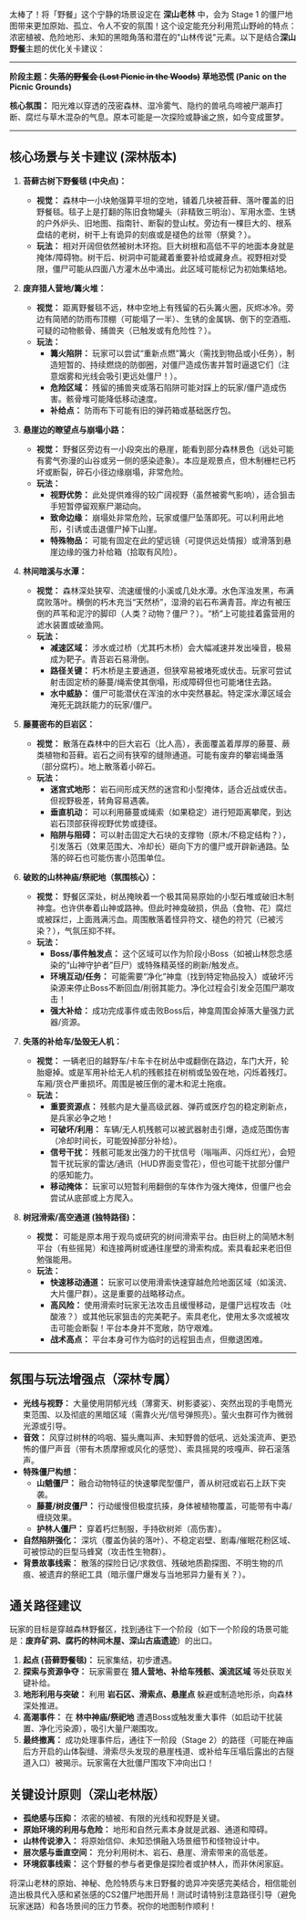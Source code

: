 太棒了！将「野餐」这个宁静的场景设定在 **深山老林** 中，会为 Stage 1 的僵尸地图带来更加原始、孤立、令人不安的氛围！这个设定能充分利用荒山野岭的特点：浓密植被、危险地形、未知的黑暗角落和潜在的"山林传说"元素。以下是结合**深山野餐**主题的优化关卡建议：

---

**阶段主题：~~失落的野餐会 (Lost Picnic in the Woods)~~ 草地恐慌 (Panic on the Picnic Grounds)**

**核心氛围：** 阳光难以穿透的茂密森林、湿冷雾气、隐约的兽吼鸟啼被尸潮声打断、腐烂与草木混杂的气息。原本可能是一次探险或静谧之旅，如今变成噩梦。

---

## 核心场景与关卡建议 (深林版本)

1.  **苔藓古树下野餐毯 (中央点)：**
    *   **视觉：** 森林中一小块勉强算平坦的空地，铺着几块被苔藓、落叶覆盖的旧野餐毯。毯子上是打翻的陈旧食物罐头（非精致三明治）、军用水壶、生锈的户外炉头、旧地图、指南针、断裂的登山杖。旁边有一棵巨大的、根系盘结的老树，树干上有诡异的刻痕或是褪色的丝带（祭奠？）。
    *   **玩法：** 相对开阔但依然被树木环抱。巨大树根和高低不平的地面本身就是掩体/障碍物。树干后、树洞中可能藏着重要补给或藏身点。视野相对受限，僵尸可能从四面八方灌木丛中涌出。此区域可能标记为初始集结地。

2.  **废弃猎人营地/篝火堆：**
    *   **视觉：** 距离野餐毯不远，林中空地上有残留的石头篝火圈，灰烬冰冷。旁边有简陋的防雨布顶棚（可能塌了一半）、生锈的金属锅、倒下的空酒瓶、可疑的动物骸骨、捕兽夹（已触发或有危险性？）。
    *   **玩法：**
        *   **篝火陷阱：** 玩家可以尝试“重新点燃”篝火（需找到物品或小任务），制造短暂的、持续燃烧的防御圈，对僵尸造成伤害并暂时逼退它们（注意烟雾和光线会吸引更远处僵尸！）。
        *   **危险区域：** 残留的捕兽夹或落石陷阱可能对踩上的玩家/僵尸造成伤害。骸骨堆可能降低移动速度。
        *   **补给点：** 防雨布下可能有旧的弹药箱或基础医疗包。

3.  **悬崖边的瞭望点与崩塌小路：**
    *   **视觉：** 野餐区旁边有一小段突出的悬崖，能看到部分森林景色（远处可能有雾气弥漫的山谷或另一侧的感染迹象）。本应是观景点，但木制栅栏已朽坏或断裂，碎石小径边缘崩塌，非常危险。
    *   **玩法：**
        *   **视野优势：** 此处提供难得的较广阔视野（虽然被雾气影响），适合狙击手短暂停留观察尸潮动向。
        *   **致命边缘：** 崩塌处非常危险，玩家或僵尸坠落即死。可以利用此地形，引诱或击退僵尸掉下山崖。
        *   **特殊物品：** 可能有固定在此的望远镜（可提供远处情报）或滑落到悬崖边缘的强力补给箱（拾取有风险）。

4.  **林间暗溪与水潭：**
    *   **视觉：** 森林深处狭窄、流速缓慢的小溪或几处水潭。水色浑浊发黑，布满腐败落叶。横倒的朽木充当“天然桥”，湿滑的岩石布满青苔。岸边有被压倒的芦苇和泥泞的脚印（人类？动物？僵尸？）。“桥”上可能挂着露营用的滤水装置或破渔网。
    *   **玩法：**
        *   **减速区域：** 涉水或过桥（尤其朽木桥）会大幅减速并发出噪音，极易成为靶子。青苔岩石易滑倒。
        *   **路径关键：** 朽木桥是主要通道，但狭窄易被堵死或伏击。玩家可尝试射击固定桥的藤蔓/绳索使其倒塌，形成障碍但也可能堵住去路。
        *   **水中威胁：** 僵尸可能潜伏在浑浊的水中突然暴起。特定深水潭区域会淹死无跳跃能力的玩家/僵尸。

5.  **藤蔓密布的巨岩区：**
    *   **视觉：** 散落在森林中的巨大岩石（比人高），表面覆盖着厚厚的藤蔓、蕨类植物和苔藓。岩石之间有狭窄的缝隙通道。可能有废弃的攀岩绳垂落（部分腐朽）。地上散落着小碎石。
    *   **玩法：**
        *   **迷宫式地形：** 岩石间形成天然的迷宫和小型掩体，适合近战或伏击。但视野极差，转角容易遇袭。
        *   **垂直机动：** 可以利用藤蔓或绳索（如果稳定）进行短距离攀爬，到达岩石顶部获得视野优势或捷径。
        *   **陷阱与阻碍：** 可以射击固定大石块的支撑物（原木/不稳定结构？），引发落石（效果范围大、冷却长）砸向下方的僵尸或开辟新通路。坠落的碎石也可能伤害小范围单位。

6.  **破败的山林神庙/祭祀地（氛围核心）：**
    *   **视觉：** 野餐区深处，树丛掩映着一个极其简易原始的小型石堆或破旧木制神龛。也许供奉着山神或路神。但此时神龛破损，供品（食物、花）腐烂或被踩烂，上面溅满污血。周围散落着怪异符文、褪色的符咒（已被污染？），气氛压抑不祥。
    *   **玩法：**
        *   **Boss/事件触发点：** 这个区域可以作为阶段小Boss（如被山林怨念感染的“山神守护者”巨尸）或特殊精英怪的刷新/触发点。
        *   **环境互动/任务：** 可能需要“净化”神龛（找到特定物品投入）或破坏污染源来停止Boss不断回血/削弱其能力。净化过程会引发全范围尸潮攻击！
        *   **强大补给：** 成功完成事件或击败Boss后，神龛周围会掉落大量强力武器/资源。

7.  **失落的补给车/坠毁无人机：**
    *   **视觉：** 一辆老旧的越野车/卡车卡在树丛中或翻倒在路边，车门大开，轮胎瘪掉。或是军用补给无人机的残骸挂在树梢或坠毁在地，闪烁着残灯。车厢/货仓严重损坏。周围是被压倒的灌木和泥土拖痕。
    *   **玩法：**
        *   **重要资源点：** 残骸内是大量高级武器、弹药或医疗包的稳定刷新点，是兵家必争之地！
        *   **可破坏/利用：** 车辆/无人机残骸可以被武器射击引爆，造成范围伤害（冷却时间长，可能毁掉部分补给）。
        *   **信号干扰：** 残骸可能发出强力的干扰信号（嗡嗡声、闪烁红光），会短暂干扰玩家的雷达/通讯（HUD界面变雪花），但也可能干扰部分僵尸的感知能力。
        *   **移动掩体：** 玩家可以短暂利用翻倒的车体作为强大掩体，但僵尸也会尝试从底部或上方爬入。

8.  **树冠滑索/高空通道 (独特路径)：**
    *   **视觉：** 可能是原本用于观鸟或研究的树间滑索平台。由巨树上的简陋木制平台（有些摇晃）和连接两树或通往崖壁的滑索构成。索具看起来老旧但勉强能用。
    *   **玩法：**
        *   **快速移动通道：** 玩家可以使用滑索快速穿越危险地面区域（如溪流、大片僵尸群）。这是重要的战略移动点。
        *   **高风险：** 使用滑索时玩家无法攻击且缓慢移动，是僵尸远程攻击（吐酸液？）或其他玩家狙击的完美靶子。索具老化，使用太多次或被攻击可能会断裂！平台本身并不宽敞，防守艰难。
        *   **战术高点：** 平台本身可作为临时的远程狙击点，但撤退困难。

---

## 氛围与玩法增强点（深林专属）

*   **光线与视野：** 大量使用阴郁光线（薄雾天、树影婆娑）、突然出现的手电筒光束范围、以及彻底的黑暗区域（需靠火光/信号弹照亮）。萤火虫群可作为微弱光源或引导。
*   **音效：** 风穿过树林的呜咽、猫头鹰叫声、未知野兽的低吼、远处溪流声、更恐怖的僵尸声音（带有木质摩擦或风化的感觉）、索具摇晃的吱嘎声、碎石滚落声。
*   **特殊僵尸构想：**
    *   **山魈僵尸：** 融合动物特征的快速攀爬型僵尸，善从树冠或岩石上跃下突袭。
    *   **藤蔓/树皮僵尸：** 行动缓慢但极度抗揍，身体被植物覆盖，可能带有中毒/缠绕效果。
    *   **护林人僵尸：** 穿着朽烂制服，手持砍树斧（高伤害）。
*   **自然陷阱强化：** 深坑（覆盖伪装的落叶）、不稳定岩壁、剧毒/催眠花粉区域、可被惊动的巨型马蜂窝（攻击性生物群）。
*   **背景故事线索：** 散落的探险日记/求救信、残破地质勘探图、不明生物的爪痕、被遗弃的祭祀工具（暗示僵尸爆发与当地邪异力量有关？）。

## 通关路径建议

玩家的目标是穿越森林野餐区，找到通往下一个阶段（如下一个阶段的场景可能是：**废弃矿洞、腐朽的林间木屋、深山古庙遗迹**）的出口。

1.  **起点 (苔藓野餐毯)：** 玩家集结，初步遭遇。
2.  **探索与资源争夺：** 玩家需要在 **猎人营地、补给车残骸、溪流区域** 等处获取关键补给。
3.  **地形利用与突破：** 利用 **岩石区、滑索点、悬崖点** 躲避或制造地形杀，向森林深处推进。
4.  **高潮事件：** 在 **林中神庙/祭祀地** 遭遇Boss或触发重大事件（如启动干扰装置、净化污染源），吸引大量尸潮围攻。
5.  **最终撤离：** 成功处理事件后，通往下一阶段（Stage 2）的路径（可能在神庙后方开启的山体裂缝、滑索尽头发现的悬崖栈道、或补给车压塌后露出的古隧道入口）被揭示。玩家需在大批僵尸围攻下冲向出口！

## 关键设计原则（深山老林版）

*   **孤绝感与压抑：** 浓密的植被、有限的光线和视野是关键。
*   **原始环境的利用与危险：** 地形和自然元素本身就是武器、通道和障碍。
*   **山林传说渗入：** 将原始信仰、未知恐惧融入场景细节和怪物设计中。
*   **层次感与垂直空间：** 充分利用树木、岩石、悬崖、滑索带来的高低差。
*   **环境叙事线索：** 这个野餐的参与者更像是探险者或护林人，而非休闲家庭。

将深山老林的原始、神秘、危险特质与末日野餐的诡异冲突感完美结合，相信能创造出极具代入感和紧张感的CS2僵尸地图开局！测试时请特别注意路径引导（避免玩家迷路）和各场景间的压力节奏。祝你的地图制作顺利！
